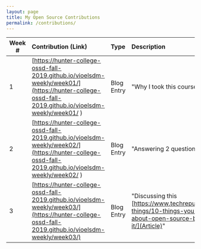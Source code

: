 ```yaml
---
layout: page
title: My Open Source Contributions
permalink: /contributions/
---
```


<!--
Type of the contribution should be "Wikipedia edit", "OpenStreet Map feature", "Project Documentation", "Project Code", "Blog Edit", etc.

The description should include a brief summary of what you did.

Replace the first row below with your contribution.

-->





| Week #       | Contribution (Link)  | Type  | Description |
|---|:---|:---|:---|
|  1   | [https://hunter-college-ossd-fall-2019.github.io/vioelsdm-weekly/week01/](https://hunter-college-ossd-fall-2019.github.io/vioelsdm-weekly/week01/ )    | Blog Entry   |   "Why I took this course"   |
|  2   | [https://hunter-college-ossd-fall-2019.github.io/vioelsdm-weekly/week02/](https://hunter-college-ossd-fall-2019.github.io/vioelsdm-weekly/week02/ )    | Blog Entry   |    "Answering 2 questions"  |
|   3  | [https://hunter-college-ossd-fall-2019.github.io/vioelsdm-weekly/week03/](https://hunter-college-ossd-fall-2019.github.io/vioelsdm-weekly/week03/)   |  Blog Entry   |  "Discussing this [https://www.techrepublic.com/blog/10-things/10-things-you-should-know-about-open-source-before-you-use-it/](Article)"    |
